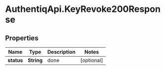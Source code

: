 # AuthentiqApi.KeyRevoke200Response

## Properties

Name | Type | Description | Notes
------------ | ------------- | ------------- | -------------
**status** | **String** | done | [optional] 


